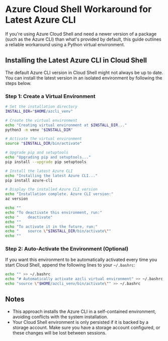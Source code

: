 # Azure Cloud Shell Workaround for Latest Azure CLI

If you're using Azure Cloud Shell and need a newer version of a package (such as the Azure CLI) than what's provided by default, this guide outlines a reliable workaround using a Python virtual environment.

## Installing the Latest Azure CLI in Cloud Shell

The default Azure CLI version in Cloud Shell might not always be up to date. You can install the latest version in an isolated environment by following the steps below.

### Step 1: Create a Virtual Environment

```bash
# Set the installation directory
INSTALL_DIR="$HOME/azcli_venv"

# Create the virtual environment
echo "Creating virtual environment at $INSTALL_DIR..."
python3 -m venv "$INSTALL_DIR"

# Activate the virtual environment
source "$INSTALL_DIR/bin/activate"

# Upgrade pip and setuptools
echo "Upgrading pip and setuptools..."
pip install --upgrade pip setuptools

# Install the latest Azure CLI
echo "Installing the latest Azure CLI..."
pip install azure-cli

# Display the installed Azure CLI version
echo "Installation complete. Azure CLI version:"
az version

echo ""
echo "To deactivate this environment, run:"
echo "    deactivate"
echo ""
echo "To activate it in the future, run:"
echo "    source \"$INSTALL_DIR/bin/activate\""
echo ""
```

### Step 2: Auto-Activate the Environment (Optional)

If you want this environment to be automatically activated every time you start Cloud Shell, append the following lines to your `~/.bashrc`:

```bash
echo "" >> ~/.bashrc
echo "# Automatically activate azcli virtual environment" >> ~/.bashrc
echo "source \"$HOME/azcli_venv/bin/activate\"" >> ~/.bashrc
```

## Notes

- This approach installs the Azure CLI in a self-contained environment, avoiding conflicts with the system installation.
- Your Cloud Shell environment is only persisted if it is backed by a storage account. Make sure you have a storage account configured, or these changes will be lost between sessions.
